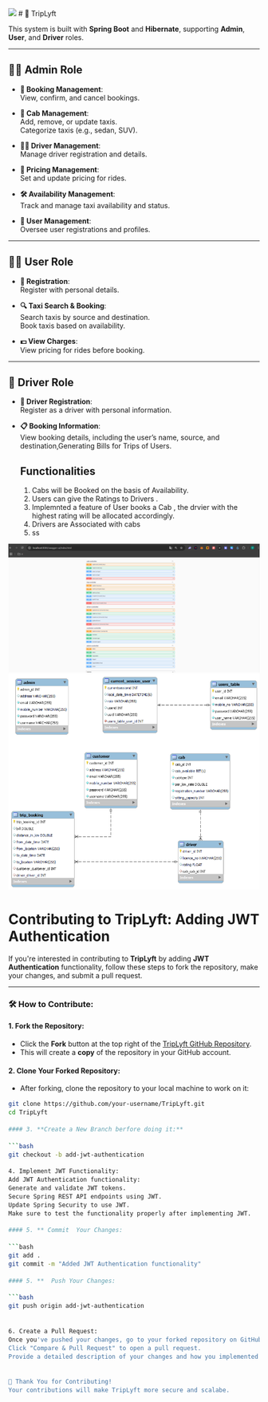 <img src= "Github Images/cabtrip1.png">
# 🚖 TripLyft

This system is built with **Spring Boot** and **Hibernate**, supporting **Admin**, **User**, and **Driver** roles.

---

## 👨‍💻 **Admin Role**

- **🔧 Booking Management**:  
  View, confirm, and cancel bookings.

- **🚖 Cab Management**:  
  Add, remove, or update taxis.  
  Categorize taxis (e.g., sedan, SUV).

- **👨‍✈️ Driver Management**:  
  Manage driver registration and details.

- **💸 Pricing Management**:  
  Set and update pricing for rides.

- **🛠️ Availability Management**:  
  Track and manage taxi availability and status.

- **👥 User Management**:  
  Oversee user registrations and profiles.

---

## 🧑‍💻 **User Role**

- **📝 Registration**:  
  Register with personal details.

- **🔍 Taxi Search & Booking**:  
  Search taxis by source and destination.  
  Book taxis based on availability.

- **💵 View Charges**:  
  View pricing for rides before booking.

---

## 🚗 **Driver Role**

- **📝 Driver Registration**:  
  Register as a driver with personal information.

- **📋 Booking Information**:  
  View booking details, including the user’s name, source, and destination,Generating Bills for Trips of Users.

  ##  **Functionalities**
  1. Cabs will be Booked on the basis of Availability.
  2. Users can give the Ratings to Drivers .
  3. Implemnted a feature of User books a Cab , the drvier with the highest rating will be allocated accordingly.
  4. Drivers are Associated with cabs
  5. ss

![Endpoints](https://github.com/Vignesh282004/CabBook_H1/blob/main/Cab-Trip_H5/src/main/resources/static/image/cab.png)
<img src= "Github Images/ERDaigram.png">

# Contributing to TripLyft: Adding JWT Authentication

If you're interested in contributing to **TripLyft** by adding **JWT Authentication** functionality, follow these steps to fork the repository, make your changes, and submit a pull request.

---

### **🛠️ How to Contribute:**

#### 1. **Fork the Repository:**
   - Click the **Fork** button at the top right of the [TripLyft GitHub Repository](https://github.com/your-username/TripLyft).
   - This will create a **copy** of the repository in your GitHub account.

#### 2. **Clone Your Forked Repository:**
   - After forking, clone the repository to your local machine to work on it:
   
   ```bash
   git clone https://github.com/your-username/TripLyft.git
   cd TripLyft

#### 3. **Create a New Branch berfore doing it:**
   
   ```bash
  git checkout -b add-jwt-authentication

4. Implement JWT Functionality:
Add JWT Authentication functionality:
Generate and validate JWT tokens.
Secure Spring REST API endpoints using JWT.
Update Spring Security to use JWT.
Make sure to test the functionality properly after implementing JWT.

#### 5. ** Commit  Your Changes:
   
   ```bash
 git add .
git commit -m "Added JWT Authentication functionality"

#### 5. **  Push Your Changes:
   
   ```bash
git push origin add-jwt-authentication


6. Create a Pull Request:
Once you've pushed your changes, go to your forked repository on GitHub.
Click "Compare & Pull Request" to open a pull request.
Provide a detailed description of your changes and how you implemented JWT.


🙌 Thank You for Contributing!
Your contributions will make TripLyft more secure and scalabe.


